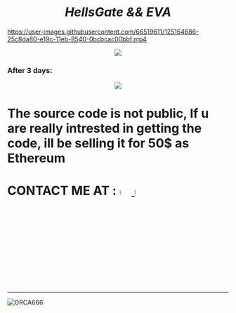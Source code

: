 <h1 align="center">  <em><strong>HellsGate && EVA</strong></em>   </h1>   






https://user-images.githubusercontent.com/66519611/125164686-25c8da80-e19c-11eb-8540-0bcbcac00bbf.mp4


  <p align="center"><img src="https://user-images.githubusercontent.com/66519611/125164671-15b0fb00-e19c-11eb-9ad3-124502517031.png" /> </p> 

### After 3 days:

  <p align="center"><img src="https://user-images.githubusercontent.com/66519611/125398124-91d35a80-e3b7-11eb-8b85-32e941c96344.png" /> </p> 





# The source code is not public, If u are really intrested in getting the code, ill be selling it for 50$ as Ethereum
# CONTACT ME AT : <a href="https://twitter.com/ORCA6665"><img src="https://img.icons8.com/color/48/000000/twitter.png" width="5.5%"/> <a href="mailto:chickensarehealthy666@gmail.com"> <img src="https://img.icons8.com/fluent/48/000000/gmail.png" width="5.5%"/> </a>

**********************************************************************************************************************************************************


![ORCA666](https://user-images.githubusercontent.com/66519611/120064592-a5c83480-c075-11eb-89c1-78732ecaf8d3.png)
